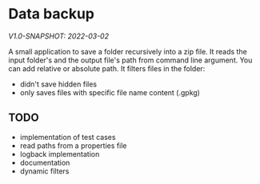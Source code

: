# Data backup
_V1.0-SNAPSHOT: 2022-03-02_

A small application to save a folder recursively into a zip file.
It reads the input folder's and the output file's path from command line argument.
You can add relative or absolute path.
It filters files in the folder:
- didn't save hidden files
- only saves files with specific file name content (.gpkg)

## TODO

- implementation of test cases
- read paths from a properties file
- logback implementation
- documentation
- dynamic filters
